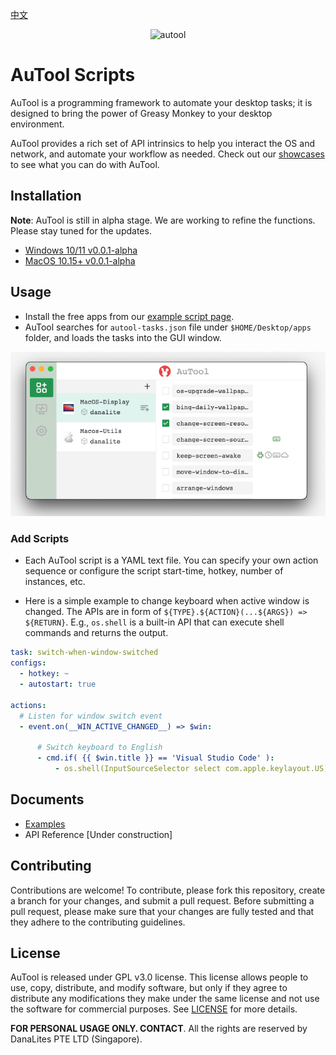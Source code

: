 [中文](docs/README-zh.md)
<p align="center">
  <img src="imgs/banner.png" height="90" title="autool">
</p>

# AuTool Scripts
AuTool is a programming framework to automate your desktop tasks; it is designed to bring the power of Greasy Monkey to your desktop environment.

AuTool provides a rich set of API intrinsics to help you interact the OS and network, and automate your workflow as needed. Check out our [showcases](#showcases) to see what you can do with AuTool.

## Installation
**Note**: AuTool is still in alpha stage. We are working to refine the functions. Please stay tuned for the updates.

- [Windows 10/11 v0.0.1-alpha](https://github.com/danalites/autool/releases/tag/v0.01)
- [MacOS 10.15+ v0.0.1-alpha](https://github.com/danalites/autool/releases/tag/v0.01)


## Usage
- Install the free apps from our [example script page](https://danalites.github.io/autool/docs/basics/apps-macos-display/).
- AuTool searches for `autool-tasks.json` file under `$HOME/Desktop/apps` folder, and loads the tasks into the GUI window.

<p align="center">
  <img src="imgs/demo-loaded-apps.png" width="600" title="autool">
</p>

### Add Scripts
- Each AuTool script is a YAML text file. You can specify your own action sequence or configure the script start-time, hotkey, number of instances, etc.

- Here is a simple example to change keyboard when active window is changed. The APIs are in form of `${TYPE}.${ACTION}(...${ARGS}) => ${RETURN}`. E.g., `os.shell` is a built-in API that can execute shell commands and returns the output.

```yaml
task: switch-when-window-switched
configs:
  - hotkey: ~
  - autostart: true

actions:
  # Listen for window switch event
  - event.on(__WIN_ACTIVE_CHANGED__) => $win:

      # Switch keyboard to English 
      - cmd.if( {{ $win.title }} == 'Visual Studio Code' ):
          - os.shell(InputSourceSelector select com.apple.keylayout.US)
```

## Documents
- [Examples](https://danalites.github.io/autool/docs/basics/apps-macos-display)
- API Reference [Under construction]


## Contributing
Contributions are welcome! To contribute, please fork this repository, create a branch for your changes, and submit a pull request. Before submitting a pull request, please make sure that your changes are fully tested and that they adhere to the contributing guidelines.

## License
AuTool is released under GPL v3.0 license. This license allows people to use, copy, distribute, and modify software, but only if they agree to distribute any modifications they make under the same license and not use the software for commercial purposes. See [LICENSE](LICENSE) for more details.

**FOR PERSONAL USAGE ONLY. CONTACT**. All the rights are reserved by DanaLites PTE LTD (Singapore).